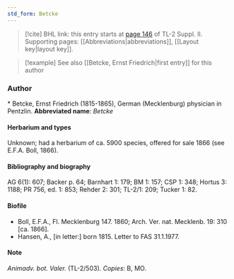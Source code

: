 ```yaml
---
std_form: Betcke
---
```


> [!cite] BHL link: this entry starts at [page 146](https://www.biodiversitylibrary.org/page/33265343) of TL-2 Suppl. II.
> Supporting pages: [[Abbreviations|abbreviations]], [[Layout key|layout key]].

> [!example] See also [[Betcke, Ernst Friedrich|first entry]] for this author

### Author

\* Betcke, Ernst Friedrich (1815-1865), German (Mecklenburg) physician in Pentzlin. 
**Abbreviated name**: *Betcke*

#### Herbarium and types

Unknown; had a herbarium of ca. 5900 species, offered for sale 1866 (see E.F.A. Boll, 1866).

#### Bibliography and biography

AG 6(1): 607; Backer p. 64; Barnhart 1: 179; BM 1: 157; CSP 1: 348; Hortus 3: 1188; PR 756, ed. 1: 853; Rehder 2: 301; TL-2/1: 209; Tucker 1: 82.

#### Biofile

- Boll, E.F.A., Fl. Mecklenburg 147. 1860; Arch. Ver. nat. Mecklenb. 19: 310 \[ca. 1866\].
- Hansen, A., \[in letter:\] born 1815. Letter to FAS 31.1.1977.

#### Note

*Animadv. bot. Valer.* (TL-2/503). *Copies*: B, MO.

